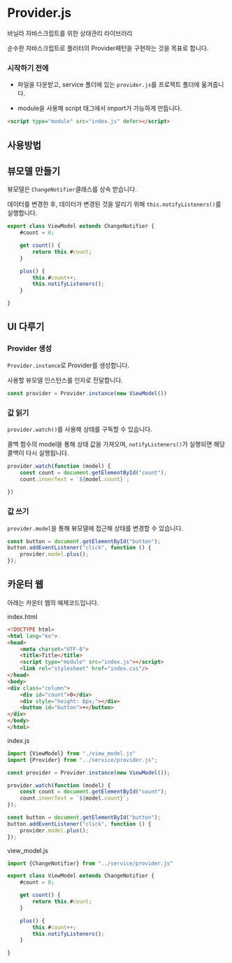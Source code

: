 # Provider.js
바닐라 자바스크립트를 위한 상태관리 라이브러리

순수한 자바스크립트로 플러터의 Provider패턴을 구현하는 것을 목표로 합니다.





### 시작하기 전에

- 파일을 다운받고, service 폴더에 있는 `provider.js`를 프로젝트 폴더에 옮겨줍니다.


- module을 사용해 script 태그에서 import가 가능하게 만듭니다.

```html
<script type="module" src="index.js" defer></script>
```



## 사용방법

## 뷰모델 만들기

뷰모델은 `ChangeNotifier`클래스를 상속 받습니다.

데이터를 변경한 후, 데이터가 변경된 것을 알리기 위해 `this.notifyListeners()`를 실행합니다.

```javascript
export class ViewModel extends ChangeNotifier {
    #count = 0;

    get count() {
        return this.#count;
    }

    plus() {
        this.#count++;
        this.notifyListeners();
    }

}
```
## UI 다루기

### Provider 생성

`Provider.instance`로 Provider를 생성합니다.

사용할 뷰모델 인스턴스를 인자로 전달합니다.

```javascript
const provider = Provider.instance(new ViewModel())
```

### 값 읽기
`provider.watch()`를 사용해 상태를 구독할 수 있습니다.

콜백 함수의 model을 통해 상태 값을 가져오며, `notifyListeners()`가 실행되면 해당 콜백이 다시 실행됩니다.

```javascript
provider.watch(function (model) {
    const count = document.getElementById("count");
    count.innerText = `${model.count}`;
    
})
```

### 값 쓰기

`provider.model`을 통해 뷰모델에 접근해 상태를 변경할 수 있습니다.

```javascript
const button = document.getElementById("button");
button.addEventListener("click", function () {
    provider.model.plus();
});

```


## 카운터 웹

아래는 카운터 웹의 예제코드입니다.

index.html

```html
<!DOCTYPE html>
<html lang="ko">
<head>
    <meta charset="UTF-8">
    <title>Title</title>
    <script type="module" src="index.js"></script>
    <link rel="stylesheet" href="index.css"/>
</head>
<body>
<div class="column">
    <div id="count">0</div>
    <div style="height: 8px;"></div>
    <button id="button">+</button>
</div>
</body>
</html>
```


index.js

```javascript
import {ViewModel} from "./view_model.js"
import {Provider} from "../service/provider.js";

const provider = Provider.instance(new ViewModel());

provider.watch(function (model) {
    const count = document.getElementById("count");
    count.innerText = `${model.count}`;
});

const button = document.getElementById("button");
button.addEventListener("click", function () {
    provider.model.plus();
});

```


view_model.js

```javascript
import {ChangeNotifier} from "../service/provider.js"

export class ViewModel extends ChangeNotifier {
    #count = 0;

    get count() {
        return this.#count;
    }

    plus() {
        this.#count++;
        this.notifyListeners();
    }

}
```

